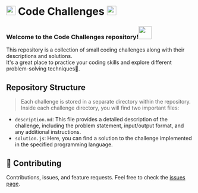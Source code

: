 # <img src="https://media2.giphy.com/media/QssGEmpkyEOhBCb7e1/giphy.gif?cid=ecf05e47a0n3gi1bfqntqmob8g9aid1oyj2wr3ds3mg700bl&rid=giphy.gif" width ="25"> Code Challenges <img src="https://media2.giphy.com/media/QssGEmpkyEOhBCb7e1/giphy.gif?cid=ecf05e47a0n3gi1bfqntqmob8g9aid1oyj2wr3ds3mg700bl&rid=giphy.gif" width ="25">
### Welcome to the Code Challenges repository!<img src="https://media.giphy.com/media/hvRJCLFzcasrR4ia7z/giphy.gif" width="35">
This repository is a collection of small coding challenges along with their descriptions and solutions.<br> It's a great place to practice your coding skills and explore different problem-solving techniques🚀.

## Repository Structure
> Each challenge is stored in a separate directory within the repository.<br>
  Inside each challenge directory, you will find two important files:
* `description.md`: This file provides a detailed description of the challenge, including the problem statement, input/output format, and any additional instructions.<br>
* `solution.js`: Here, you can find a solution to the challenge implemented in the specified programming language.

## :handshake: Contributing

Contributions, issues, and feature requests.
Feel free to check the [issues page](https://github.com/FuadNabi/Code-Challenges/issues).
